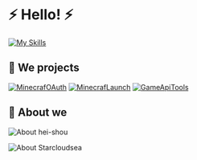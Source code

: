 # ⚡ Hello! ⚡

[![My Skills](https://skillicons.dev/icons?i=cs,dotnet,unity,java,golang)](https://skillicons.dev)

## 🎲 We projects

[![MinecrafOAuth](https://github-readme-stats.vercel.app/api/pin/?username=Blessing-Studio&repo=MinecaftOAuth&theme=tokyonight)](https://github.com/Blessing-Studio/MinecaftOAuth)
[![MinecrafLaunch](https://github-readme-stats.vercel.app/api/pin/?username=Blessing-Studio&repo=MinecraftLaunch&theme=tokyonight)](https://github.com/Blessing-Studio/MinecraftLaunch)
[![GameApiTools](https://github-readme-stats.vercel.app/api/pin/?username=Blessing-Studio&repo=GameApiTools&theme=tokyonight)](https://github.com/Blessing-Studio/GameApiTools)

## 👀 About we

![About hei-shou](https://github-readme-stats.vercel.app/api?username=hei-shou&count_private=true&show_icons=true&theme=tokyonight)

![About Starcloudsea](https://github-readme-stats.vercel.app/api?username=Starcloudsea&count_private=true&show_icons=true&theme=tokyonight)
